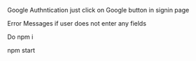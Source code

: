 <p>Google Authntication just click on Google button in signin page</p>
<p>Error Messages if user does not enter any fields</p>
<p>Do npm i</p>
<p>npm start</p>
